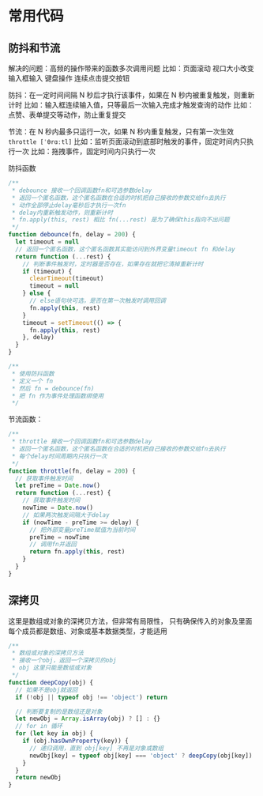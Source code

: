 # 常用代码

## 防抖和节流

解决的问题：高频的操作带来的函数多次调用问题
比如：页面滚动 视口大小改变 输入框输入 键盘操作 连续点击提交按钮

防抖：在一定时间间隔 N 秒后才执行该事件，如果在 N 秒内被重复触发，则重新计时
比如：输入框连续输入值，只等最后一次输入完成才触发查询的动作
比如：点赞、表单提交等动作，防止重复提交

节流：在 N 秒内最多只运行一次，如果 N 秒内重复触发，只有第一次生效 `throttle [ˈθrɑːtl]`
比如：监听页面滚动到底部时触发的事件，固定时间内只执行一次
比如：拖拽事件，固定时间内只执行一次

防抖函数

```js
/**
 * debounce 接收一个回调函数fn和可选参数delay
 * 返回一个匿名函数，这个匿名函数在合适的时机把自己接收的参数交给fn去执行
 * 动作全部停止delay毫秒后才执行一次fn
 * delay内重新触发动作，则重新计时
 * fn.apply(this, rest) 相比 fn(...rest) 是为了确保this指向不出问题
 */
function debounce(fn, delay = 200) {
  let timeout = null
  // 返回一个匿名函数，这个匿名函数其实能访问到外界变量timeout fn 和delay
  return function (...rest) {
    // 判断事件触发时，定时器是否存在，如果存在就把它清掉重新计时
    if (timeout) {
      clearTimeout(timeout)
      timeout = null
    } else {
      // else语句块可选，是否在第一次触发时调用回调
      fn.apply(this, rest)
    }
    timeout = setTimeout(() => {
      fn.apply(this, rest)
    }, delay)
  }
}

/**
 * 使用防抖函数
 * 定义一个 fn
 * 然后 fn = debounce(fn)
 * 把 fn 作为事件处理函数绑使用
 */
```

节流函数：

```js
/**
 * throttle 接收一个回调函数fn和可选参数delay
 * 返回一个匿名函数，这个匿名函数在合适的时机把自己接收的参数交给fn去执行
 * 每个delay时间周期内只执行一次
 */
function throttle(fn, delay = 200) {
  // 获取事件触发时间
  let preTime = Date.now()
  return function (...rest) {
    // 获取事件触发时间
    nowTime = Date.now()
    // 如果两次触发间隔大于delay
    if (nowTime - preTime >= delay) {
      // 把外部变量preTime赋值为当前时间
      preTime = nowTime
      // 调用fn并返回
      return fn.apply(this, rest)
    }
  }
}
```

## 深拷贝

这里是数组或对象的深拷贝方法，但非常有局限性，
只有确保传入的对象及里面每个成员都是数组、对象或基本数据类型，才能适用

```js
/**
 * 数组或对象的深拷贝方法
 * 接收一个obj，返回一个深拷贝的obj
 * obj 这里只能是数组或对象
 */
function deepCopy(obj) {
  // 如果不是obj就返回
  if (!obj || typeof obj !== 'object') return

  // 判断要复制的是数组还是对象
  let newObj = Array.isArray(obj) ? [] : {}
  // for in 循环
  for (let key in obj) {
    if (obj.hasOwnProperty(key)) {
      // 递归调用，直到 obj[key] 不再是对象或数组
      newObj[key] = typeof obj[key] === 'object' ? deepCopy(obj[key]) : obj[key]
    }
  }
  return newObj
}
```
